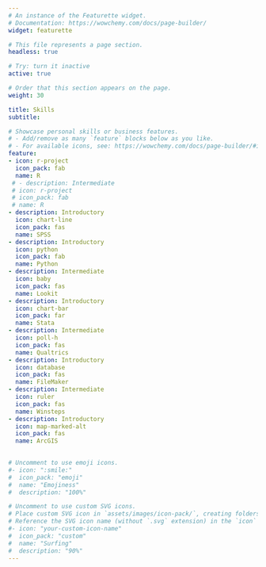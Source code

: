 ```yaml
---
# An instance of the Featurette widget.
# Documentation: https://wowchemy.com/docs/page-builder/
widget: featurette

# This file represents a page section.
headless: true

# Try: turn it inactive
active: true

# Order that this section appears on the page.
weight: 30

title: Skills
subtitle:

# Showcase personal skills or business features.
# - Add/remove as many `feature` blocks below as you like.
# - For available icons, see: https://wowchemy.com/docs/page-builder/#icons
feature:
- icon: r-project
  icon_pack: fab
  name: R
 # - description: Intermediate
 # icon: r-project
 # icon_pack: fab
 # name: R
- description: Introductory
  icon: chart-line
  icon_pack: fas
  name: SPSS
- description: Introductory
  icon: python
  icon_pack: fab
  name: Python
- description: Intermediate
  icon: baby
  icon_pack: fas
  name: Lookit
- description: Introductory
  icon: chart-bar
  icon_pack: far
  name: Stata
- description: Intermediate
  icon: poll-h
  icon_pack: fas
  name: Qualtrics
- description: Introductory
  icon: database
  icon_pack: fas
  name: FileMaker
- description: Intermediate
  icon: ruler
  icon_pack: fas
  name: Winsteps
- description: Introductory
  icon: map-marked-alt
  icon_pack: fas
  name: ArcGIS
  

# Uncomment to use emoji icons.
#- icon: ":smile:"
#  icon_pack: "emoji"
#  name: "Emojiness"
#  description: "100%"  

# Uncomment to use custom SVG icons.
# Place custom SVG icon in `assets/images/icon-pack/`, creating folders if necessary.
# Reference the SVG icon name (without `.svg` extension) in the `icon` field.
#- icon: "your-custom-icon-name"
#  icon_pack: "custom"
#  name: "Surfing"
#  description: "90%"
---
```

